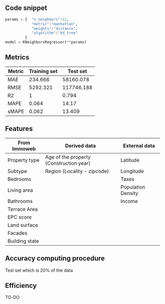 ## Code snippet

```python
params = {  "n_neighbors":12,
            "metric":"manhattan",
            "weights":"distance",
            "algorithm":"kd_tree"
         }
model = KNeighborsRegressor(**params)
```

## Metrics

|Metric | Training set | Test set | 
| ---------- | ---------- |-------|
|MAE | 234.666 | 58160.078 | 
|RMSE | 5292.321 | 117746.188 | 
|R2 | 1 | 0.794 | 
|MAPE | 0.064 | 14.17 | 
|sMAPE | 0.062 | 13.409 | 

## Features

|From Immoweb|Derived data|External data|
| ---------- | ---------- |-------|
| Property type | Age of the property (Construction year) | Latitude |
| Subtype | Region (Locality - zipcode) | Longitude |
| Bedrooms |  | Taxes |
| Living area |  | Population Density |
| Bathrooms |  | Income |
| Terrace Area |  |  |
| EPC score |  |  |
| Land surface |  |  |
| Facades |  |  |
| Building state |  |  |

## Accuracy computing procedure
Test set which is 20% of the data

## Efficiency
TO-DO
